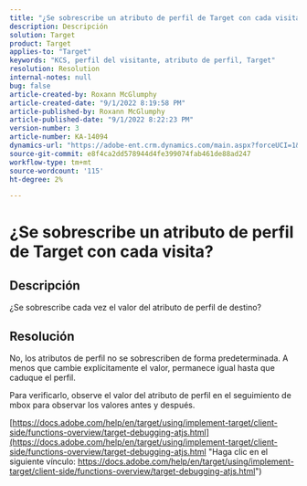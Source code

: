 ```yaml
---
title: "¿Se sobrescribe un atributo de perfil de Target con cada visita?"
description: Descripción
solution: Target
product: Target
applies-to: "Target"
keywords: "KCS, perfil del visitante, atributo de perfil, Target"
resolution: Resolution
internal-notes: null
bug: false
article-created-by: Roxann McGlumphy
article-created-date: "9/1/2022 8:19:58 PM"
article-published-by: Roxann McGlumphy
article-published-date: "9/1/2022 8:22:23 PM"
version-number: 3
article-number: KA-14094
dynamics-url: "https://adobe-ent.crm.dynamics.com/main.aspx?forceUCI=1&pagetype=entityrecord&etn=knowledgearticle&id=18d89b6d-332a-ed11-9db1-002248086a27"
source-git-commit: e8f4ca2dd578944d4fe399074fab461de88ad247
workflow-type: tm+mt
source-wordcount: '115'
ht-degree: 2%

---
```


# ¿Se sobrescribe un atributo de perfil de Target con cada visita?

## Descripción


¿Se sobrescribe cada vez el valor del atributo de perfil de destino?


## Resolución


No, los atributos de perfil no se sobrescriben de forma predeterminada. A menos que cambie explícitamente el valor, permanece igual hasta que caduque el perfil.

Para verificarlo, observe el valor del atributo de perfil en el seguimiento de mbox para observar los valores antes y después.

[https://docs.adobe.com/help/en/target/using/implement-target/client-side/functions-overview/target-debugging-atjs.html](https://docs.adobe.com/help/en/target/using/implement-target/client-side/functions-overview/target-debugging-atjs.html "Haga clic en el siguiente vínculo: https://docs.adobe.com/help/en/target/using/implement-target/client-side/functions-overview/target-debugging-atjs.html")
